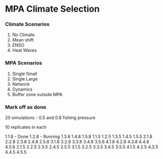 # MPA Climate Selection

### Climate Scenarios

1. No Climate
2. Mean shift
3. ENSO
4. Heat Waves

### MPA Scenarios

1. Single Small
2. Single Large
3. Network
4. Dynamics
5. Buffer zone outside MPA

### Mark off as done

20 simulations - 0.5 and 0.8 fishing pressure

10 replicates in each

1.1.8 - Done
1.2.8 - Running
1.3.8
1.4.8
1.5.8
1.1.5
1.2.5
1.3.5
1.4.5
1.5.5
2.1.8
2.2.8
2.3.8
2.4.8
2.5.8
3.1.8
3.2.8
3.3.8
3.4.8
3.5.8
4.1.8
4.2.8
4.3.8
4.4.8
4.5.8
2.1.5
2.2.5
2.3.5
2.4.5
2.5.5
3.1.5
3.2.5
3.3.5
3.4.5
3.5.5
4.1.5
4.2.5
4.3.5
4.4.5
4.5.5
